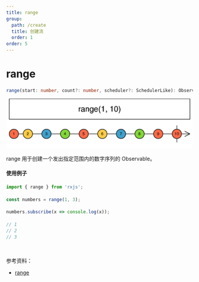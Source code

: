 ```yaml
---
title: range
group:
  path: /create
  title: 创建流
  order: 1
order: 5
---
```


# range

```ts
range(start: number, count?: number, scheduler?: SchedulerLike): Observable<number>
```

![range marble diagram](./images/range.png)

range 用于创建一个发出指定范围内的数字序列的 Observable。

#### 使用例子

```ts
import { range } from 'rxjs';

const numbers = range(1, 3);

numbers.subscribe(x => console.log(x));

// 1
// 2
// 3
```

<br/>

参考资料：

- [range](http://localhost:8000/#/streams/create/range)
